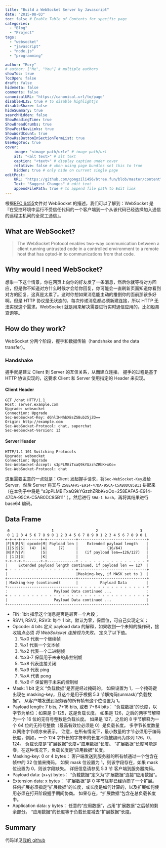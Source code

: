 ```yaml
---
title: "Build a WebSocket Server by Javascript"
date: "2015-08-03"
toc: false # Enable Table of Contents for specific page
categories:
  - "Blog"
  - "Project"
tags:
  - "websocket"
  - "javascript"
  - "node.js"
  - "programming"

author: "Rory"
# author: ["Me", "You"] # multiple authors
showToc: true
TocOpen: false
draft: false
hidemeta: false
comments: false
canonicalURL: "https://canonical.url/to/page"
disableHLJS: true # to disable highlightjs
disableShare: false
hideSummary: true
searchHidden: false
ShowReadingTime: true
ShowBreadCrumbs: true
ShowPostNavLinks: true
ShowWordCount: true
ShowRssButtonInSectionTermList: true
UseHugoToc: true
cover:
    image: "<image path/url>" # image path/url
    alt: "<alt text>" # alt text
    caption: "<text>" # display caption under cover
    relative: false # when using page bundles set this to true
    hidden: true # only hide on current single page
editPost:
    URL: "https://github.com/gongzili456/btree.fun/blob/master/content"
    Text: "Suggest Changes" # edit text
    appendFilePath: true # to append file path to Edit link
---
```


根据[RFC 6455](https://tools.ietf.org/html/rfc6455)文件对 WebSocket 的描述，我们可以了解到：WebSocket 是『在受控环境中运行不受信任代码的一个客户端到一个从该代码已经选择加入通信的远程主机间的全双工通信』。
<!--more-->

## What are WebSocket?

> The WebSocket Protocol enables two-way communication between a client running untrusted code in a controlled environment to a remote host that has opted-in to communications from that code.

## Why would I need WebSocket?

想象一下这个情景，你在网页上向你的好友发了一条消息，然后你就等待对方回应，但是你不知道对方什么时候才会给你回复，你可能会一直刷新页面知道你看到对方的回复，这真是太累了。这时你想如果消息能主动的推倒你的面前那该多好啊。但是 HTTP 协议是无状态的，每次传递消息都必须新建连接，所以 HTTP 无法实现这个需求。WebSocket 就是用来解决需要进行实时通信应用的，比如股票查询等。

## How do they work?

WebSocket 分两个阶段，握手和数据传输（handshake and the data transfer）。

### Handshake

握手就是建立 Client 到 Server 的互信关系，从而建立连接。 握手的过程是基于 HTTP 协议实现的，这要求 Client 和 Server 使用指定的 Header 来实现。

#### Client Header

```
GET /chat HTTP/1.1
Host: server.example.com
Upgrade: websocket
Connection: Upgrade
Sec-WebSocket-Key: dGhlIHNhbXBsZSBub25jZQ==
Origin: http://example.com
Sec-WebSocket-Protocol: chat, superchat
Sec-WebSocket-Version: 13
```

#### Server Header

```
HTTP/1.1 101 Switching Protocols
Upgrade: websocket
Connection: Upgrade
Sec-WebSocket-Accept: s3pPLMBiTxaQ9kYGzzhZRbK+xOo=
Sec-WebSocket-Protocol: chat
```

这里需要主意的一点就是：Client 发起握手请求，将`Sec-WebSocket-Key`发给 Server，然后 Server 将其与 `258EAFA5-E914-47DA-95CA-C5AB0DC85B11` 拼起来（在本例子中将是 "s3pPLMBiTxaQ9kYGzzhZRbK+xOo=258EAFA5-E914-47DA-95CA-C5AB0DC85B11" ）。然后进行 `SHA-1 hash`，再将其结果进行 base64 编码。

## Data Frame

```
 0                   1                   2                   3
 0 1 2 3 4 5 6 7 8 9 0 1 2 3 4 5 6 7 8 9 0 1 2 3 4 5 6 7 8 9 0 1
+-+-+-+-+-------+-+-------------+-------------------------------+
|F|R|R|R| opcode|M| Payload len |    Extended payload length    |
|I|S|S|S|  (4)  |A|     (7)     |             (16/64)           |
|N|V|V|V|       |S|             |   (if payload len==126/127)   |
| |1|2|3|       |K|             |                               |
+-+-+-+-+-------+-+-------------+ - - - - - - - - - - - - - - - +
|     Extended payload length continued, if payload len == 127  |
+ - - - - - - - - - - - - - - - +-------------------------------+
|                               |Masking-key, if MASK set to 1  |
+-------------------------------+-------------------------------+
| Masking-key (continued)       |          Payload Data         |
+-------------------------------- - - - - - - - - - - - - - - - +
:                     Payload Data continued ...                :
+ - - - - - - - - - - - - - - - - - - - - - - - - - - - - - - - +
|                     Payload Data continued ...                |
+---------------------------------------------------------------+
```

- FIN: 1bit 指示这个消息是否是最否一个片段；
- RSV1, RSV2, RSV3: 每个 1 bit。默认为零，保留位，可自己实现定义；
- Opcode: 4 bits 定义 payload data 的解释，如果收到一个未知的操作码，接收端点必须 _将 WebSokcket 连接视为失败_。 定义了以下值。
  1. %x0 代表一个继续帧
  2. %x1 代表一个文本帧
  3. %x2 代表一个二进制帧
  4. %x3-7 保留用于未来的非控制帧
  5. %x8 代表连接关闭
  6. %x9 代表 ping
  7. %xA 代表 pong
  8. %xB-F 保留用于未来的控制帧
- Mask: 1 bit 定义 “负载数据”是否是经过掩码的。 如果设置为 1，一个掩码键出现在 masking-key，且这个是用于根据 5.3 节解掩码(unmask)“负载数据”。 从客户端发送到服务器的所有帧有这个位设置为 1。
- Payload length: 7 bits, 7+16 bits, 或者 7+64 bits： “负载数据”的长度，以字节为单位：如果是 0-125，这是负载长度。 如果是 126，之后的两字节解释为一个 16 位的无符号整数是负载长度。 如果是 127，之后的 8 字节解释为一个 64 位的无符号整数（最高有效位必须是 0）是负载长度。 多字节长度数量以网络字节顺序来表示。 注意，在所有情况下，最小数量的字节必须用于编码长度，例如，一个 124 字节长的字符串的长度不能被编码为序列 126，0，124。 负载长度是“扩展数据”长度+“应用数据”长度。 “扩展数据”长度可能是零，在这种情况下，负载长度是“应用数据”长度。
- Masking-key: 0 or 4 bytes： 客户端发送到服务器的所有帧通过一个包含在帧中的 32 位值来掩码。 如果 mask 位设置为 1，则该字段存在，如果 mask 位设置为 0，则该字段缺失。 详细信息请参见 5.3 节 客户端到服务器掩码。
- Payload data: (x+y) bytes： “负载数据”定义为“扩展数据”连接“应用数据”。
- Extension data: x bytes： “扩展数据”是 0 字节除非已经协商了一个扩展。 任何扩展必须指定“扩展数据”的长度，或长度是如何计算的，以及扩展如何使用必须在打开阶段握手期间协商。 如果存在，“扩展数据”包含在总负载长度中。
- Application data: y bytes： 任意的“应用数据”，占用“扩展数据”之后帧的剩余部分。 “应用数据”的长度等于负载长度减去“扩展数据”长度。

## Summary

代码详见[我的 github](https://github.com/gongzili456/websocket-example/tree/master)
